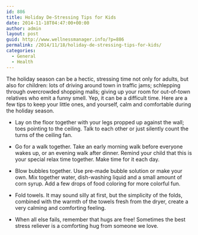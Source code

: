 ```yaml
---
id: 886
title: Holiday De-Stressing Tips for Kids
date: 2014-11-18T04:47:00+00:00
author: admin
layout: post
guid: http://www.wellnessmanager.info/?p=886
permalink: /2014/11/18/holiday-de-stressing-tips-for-kids/
categories:
  - General
  - Health
---
```

The holiday season can be a hectic, stressing time not only for adults, but also for children: lots of driving around town in traffic jams; schlepping through overcrowded shopping malls; giving up your room for out-of-town relatives who emit a funny smell. Yep, it can be a difficult time. Here are a few tips to keep your little ones, and yourself, calm and comfortable during the holiday season.

* Lay on the floor together with your legs propped up against the wall; toes pointing to the ceiling. Talk to each other or just silently count the turns of the ceiling fan.

* Go for a walk together. Take an early morning walk before everyone wakes up, or an evening walk after dinner. Remind your child that this is your special relax time together. Make time for it each day.

* Blow bubbles together. Use pre-made bubble solution or make your own. Mix together water, dish-washing liquid and a small amount of corn syrup. Add a few drops of food coloring for more colorful fun.

* Fold towels. It may sound silly at first, but the simplicity of the folds, combined with the warmth of the towels fresh from the dryer, create a very calming and comforting feeling.

* When all else fails, remember that hugs are free! Sometimes the best stress reliever is a comforting hug from someone we love.
